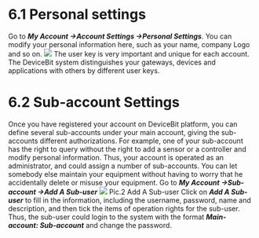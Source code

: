 # 6.1 Personal settings
Go to ***My Account ->Account Settings ->Personal Settings***. You can modify your personal information here, such as your name, company Logo and so on.
![][35]
The user key is very important and unique for each account. The DeviceBit system distinguishes your gateways, devices and applications with others by different user keys.

# 6.2 Sub-account Settings
Once you have registered your account on DeviceBit platform, you can define several sub-accounts under your main account, giving the sub-accounts different authorizations. For example, one of your sub-account has the right to query without the right to add a sensor or a controller and modify personal information. Thus, your account is operated as an administrator, and could assign a number of sub-accounts. You can let somebody else maintain your equipment without having to worry that he accidentally delete or misuse your equipment.
Go to ***My Account ->Sub-account ->Add A Sub-user***
![][36]
Pic.2 Add A Sub-user
Click on ***Add A Sub-user*** to fill in the information, including the username, password, name and description, and then tick the items of operation rights for the sub-user. Thus, the sub-user could login to the system with the format ***Main-account: Sub-account*** and change the password.

[35]: https://leweidoc.oss-cn-hangzhou.aliyuncs.com/lewei50/img/devicebitmanual-xj-20180930-35.jpg
[36]: https://leweidoc.oss-cn-hangzhou.aliyuncs.com/lewei50/img/devicebitmanual-xj-20180930-36.jpg
[37]: https://leweidoc.oss-cn-hangzhou.aliyuncs.com/lewei50/img/devicebitmanual-xj-20180930-37.jpg
[38]: https://leweidoc.oss-cn-hangzhou.aliyuncs.com/lewei50/img/devicebitmanual-xj-20180930-38.jpg
[39]: https://leweidoc.oss-cn-hangzhou.aliyuncs.com/lewei50/img/devicebitmanual-xj-20180930-39.jpg
[40]: https://leweidoc.oss-cn-hangzhou.aliyuncs.com/lewei50/img/devicebitmanual-xj-20180930-40.jpg
[41]: https://leweidoc.oss-cn-hangzhou.aliyuncs.com/lewei50/img/devicebitmanual-xj-20180930-41.jpg
[42]: https://leweidoc.oss-cn-hangzhou.aliyuncs.com/lewei50/img/devicebitmanual-xj-20180930-42.jpg

[43]: https://leweidoc.oss-cn-hangzhou.aliyuncs.com/lewei50/img/devicebitmanual-xj-20180930-43.jpg
[44]: https://leweidoc.oss-cn-hangzhou.aliyuncs.com/lewei50/img/devicebitmanual-xj-20180930-44.jpg
[45]: https://leweidoc.oss-cn-hangzhou.aliyuncs.com/lewei50/img/devicebitmanual-xj-20180930-45.jpg
[46]: https://leweidoc.oss-cn-hangzhou.aliyuncs.com/lewei50/img/devicebitmanual-xj-20180930-46.jpg
[47]: https://leweidoc.oss-cn-hangzhou.aliyuncs.com/lewei50/img/devicebitmanual-xj-20180930-47.jpg
[48]: https://leweidoc.oss-cn-hangzhou.aliyuncs.com/lewei50/img/devicebitmanual-xj-20180930-48.jpg
[49]: https://leweidoc.oss-cn-hangzhou.aliyuncs.com/lewei50/img/devicebitmanual-xj-20180930-49.jpg
[50]: https://leweidoc.oss-cn-hangzhou.aliyuncs.com/lewei50/img/devicebitmanual-xj-20180930-50.jpg
[51]: https://leweidoc.oss-cn-hangzhou.aliyuncs.com/lewei50/img/devicebitmanual-xj-20180930-51.jpg
[52]: https://leweidoc.oss-cn-hangzhou.aliyuncs.com/lewei50/img/devicebitmanual-xj-20180930-52.jpg
[55]: https://leweidoc.oss-cn-hangzhou.aliyuncs.com/lewei50/img/devicebitmanual-xj-20180930-55.jpg
[56]: https://leweidoc.oss-cn-hangzhou.aliyuncs.com/lewei50/img/devicebitmanual-xj-20180930-56.jpg
[57]: https://leweidoc.oss-cn-hangzhou.aliyuncs.com/lewei50/img/devicebitmanual-xj-20180930-57.jpg
[58]: https://leweidoc.oss-cn-hangzhou.aliyuncs.com/lewei50/img/devicebitmanual-xj-20180930-58.jpg
[59]: https://leweidoc.oss-cn-hangzhou.aliyuncs.com/lewei50/img/devicebitmanual-xj-20180930-59.jpg
[60]: https://leweidoc.oss-cn-hangzhou.aliyuncs.com/lewei50/img/devicebitmanual-xj-20180930-60.jpg
[53]: https://leweidoc.oss-cn-hangzhou.aliyuncs.com/lewei50/img/devicebitmanual-xj-20180930-53.jpg
[54]: https://leweidoc.oss-cn-hangzhou.aliyuncs.com/lewei50/img/devicebitmanual-xj-20180930-54.jpg